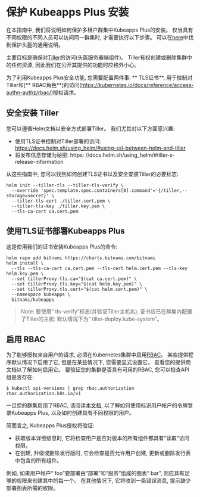 # 保护 Kubeapps Plus 安装

在本指南中, 我们将说明如何保护多租户群集中Kubeapps Plus的安装。 仅当具有不同权限的不同人员可以访问同一群集时, 才需要执行以下步骤。 可以在[here](https://github.com/kubernetes/helm/blob/master/docs/securing_installation.md)中找到保护头盔的通用说明。

主要目标是确保对[Tiller](https://github.com/kubernetes/helm/blob/master/docs/securing_installation.md)的访问(头盔服务器端组件)。 Tiller有权创建或删除集群中的任何资源, 因此我们在公开其提供的功能时应格外小心。

为了利用Kubeapps Plus安全功能, 您需要配置两件事: ** TLS证书**, 用于控制对Tiller和[** RBAC角色**]的访问(https://kubernetes.io/docs/reference/access-authn-authz/rbac/)授权请求。

## 安全安装 Tiller

您可以遵循Helm文档以安全方式部署Tiller。 我们尤其对以下方面感兴趣: 

- 使用TLS证书控制对Tiller部署的访问: https://docs.helm.sh/using_helm/#using-ssl-between-helm-and-tiller
- 将发布信息存储为秘密: https: //docs.helm.sh/using_helm/#tiller-s-release-information

从这些指南中, 您可以找到如何创建TLS证书以及安全安装Tiller的必要标志: 

```
helm init --tiller-tls --tiller-tls-verify \
  --override 'spec.template.spec.containers[0].command'='{/tiller,--storage=secret}' \
  --tiller-tls-cert ./tiller.cert.pem \
  --tiller-tls-key ./tiller.key.pem \
  --tls-ca-cert ca.cert.pem
```

## 使用TLS证书部署Kubeapps Plus

这是使用我们的证书安装Kubeapps Plus的命令: 

```
helm repo add bitnami https://charts.bitnami.com/bitnami
helm install \
  --tls --tls-ca-cert ca.cert.pem --tls-cert helm.cert.pem --tls-key helm.key.pem \
  --set tillerProxy.tls.ca="$(cat ca.cert.pem)" \
  --set tillerProxy.tls.key="$(cat helm.key.pem)" \
  --set tillerProxy.tls.cert="$(cat helm.cert.pem)" \
  --namespace kubeapps \
  bitnami/kubeapps
```

> Note: 要使用“ tls-verify”标志(并验证Tiller主机名), 证书应已在群集内配置了Tiller的主机: 默认情况下为“ tiller-deploy.kube-system”。

## 启用 RBAC

为了能够授权来自用户的请求, 必须在Kubernetes集群中启用[RBAC](https://kubernetes.io/docs/reference/access-authn-authz/rbac/)。 某些提供程序默认情况下启用了它, 但是在某些情况下, 您需要显式设置它。 查看您的提供商文档以了解如何启用它。 要验证您的集群是否具有可用的RBAC, 您可以检查API组是否存在: 

```
$ kubectl api-versions | grep rbac.authorization
rbac.authorization.k8s.io/v1
```

一旦您的群集启用了RBAC, 请阅读[本文档](/docs/user/access-control.md), 以了解如何使用标识用户帐户的令牌登录Kubeapps Plus, 以及如何创建具有不同权限的用户。

简而言之, Kubeapps Plus授权将验证: 

- 获取版本详细信息时, 它将检查用户是否对版本的所有组件都具有“读取”访问权限。
- 在创建, 升级或删除发行版时, 它会检查是否允许用户创建, 更新或删除发行表中包含的所有组件。

例如, 如果用户帐户“ foo”要部署由“部署”和“服务”组成的图表“ bar”, 则应具有足够的权限来创建其中的每一个。 在其他情况下, 它将收到一条错误消息, 提示缺少部署图表所需的权限。